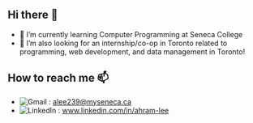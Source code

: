 ## Hi there 👋
- 🌱 I’m currently learning Computer Programming at Seneca College
- 🤔 I’m also looking for  an internship/co-op in Toronto related to programming, web development, and data management in Toronto!
## How to reach me 📫
- ![Gmail](https://img.shields.io/badge/Gmail-D14836?style=for-the-badge&logo=gmail&logoColor=white) : alee239@myseneca.ca
- ![LinkedIn](https://img.shields.io/badge/linkedin-%230077B5.svg?style=for-the-badge&logo=linkedin&logoColor=white) : www.linkedin.com/in/ahram-lee

<!--
**al0201/al0201** is a ✨ _special_ ✨ repository because its `README.md` (this file) appears on your GitHub profile.

Here are some ideas to get you started:

- 🌱 I’m currently learning Computer Programming at Seneca College
- 👯 I’m looking to collaborate on ...
- 🤔 I’m looking for help with ...
- 💬 Ask me about ...
- 📫 How to reach me: ...
- 😄 Pronouns: ...
- ⚡ Fun fact: ...
-->
